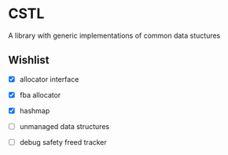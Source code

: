 # CSTL

A library with generic implementations of common data stuctures

## Wishlist
- [x] allocator interface
- [x] fba allocator
- [x] hashmap
- [ ] unmanaged data structures
- [ ] debug safety freed tracker

